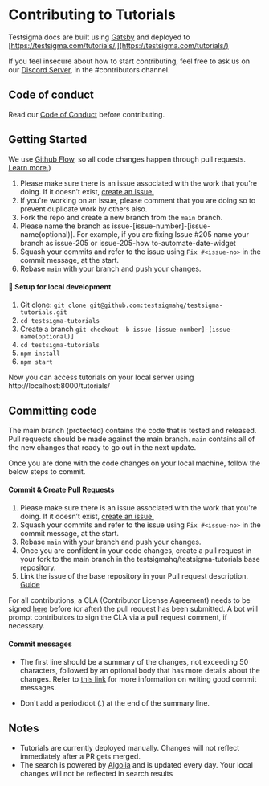 # Contributing to Tutorials

Testsigma docs are built using [Gatsby](https://www.gatsbyjs.com/) and deployed to [https://testsigma.com/tutorials/.](https://testsigma.com/tutorials/)

If you feel insecure about how to start contributing, feel free to ask us on our [Discord Server](https://discord.com/invite/5caWS7R6QX), in the #contributors channel. 

## **Code of conduct**

Read our [Code of Conduct](CODE_OF_CONDUCT.md) before contributing.

## **Getting Started**

We use [Github Flow](https://guides.github.com/introduction/flow/index.html), so all code changes happen through pull requests. [Learn more.](https://blog.scottlowe.org/2015/01/27/using-fork-branch-git-workflow/)) 

1. Please make sure there is an issue associated with the work that you're doing. If it doesn’t exist, [create an issue.](https://github.com/testsigmahq/testsigma-tutorials/issues/new/choose)
2. If you're working on an issue, please comment that you are doing so to prevent duplicate work by others also.
3. Fork the repo and create a new branch from the `main` branch.
4. Please name the branch as issue-[issue-number]-[issue-name(optional)]. For example, if you are fixing Issue #205 name your branch as issue-205 or  issue-205-how to-automate-date-widget
6. Squash your commits and refer to the issue using `Fix #<issue-no>` in the commit message, at the start.
7. Rebase `main` with your branch and push your changes.

#### 🏡 Setup for local development
 1. Git clone:  `git clone git@github.com:testsigmahq/testsigma-tutorials.git`
 2. `cd testsigma-tutorials`
 3. Create a branch `git checkout -b issue-[issue-number]-[issue-name(optional)]`
 4. `cd testsigma-tutorials`
 5. `npm install`
 6. `npm start`

Now you can access tutorials on your local server using http://localhost:8000/tutorials/


## **Committing code**

The main branch (protected) contains the code that is tested and released. Pull requests should be made against the main branch. `main` contains all of the new changes that ready to go out in the next update.

Once you are done with the code changes on your local machine, follow the below steps to commit.

#### **Commit & Create Pull Requests** 
1. Please make sure there is an issue associated with the work that you're doing. If it doesn’t exist, [create an issue.](https://github.com/testsigmahq/testsigma-tutorials/issues/new/choose)
2. Squash your commits and refer to the issue using `Fix #<issue-no>` in the commit message, at the start.
3. Rebase `main` with your branch and push your changes.
4. Once you are confident in your code changes, create a pull request in your fork to the main branch in the testsigmahq/testsigma-tutorials base repository.
5. Link the issue of the base repository in your Pull request description. [Guide](https://docs.github.com/en/free-pro-team@latest/github/managing-your-work-on-github/linking-a-pull-request-to-an-issue)

For all contributions, a CLA (Contributor License Agreement) needs to be signed [here](https://cla-assistant.io/testsigmahq/testsigma-tutorials) before (or after) the pull request has been submitted. A bot will prompt contributors to sign the CLA via a pull request comment, if necessary.

 
####  **Commit messages**

- The first line should be a summary of the changes, not exceeding 50
  characters, followed by an optional body that has more details about the
  changes. Refer to [this link](https://github.com/erlang/otp/wiki/writing-good-commit-messages)
  for more information on writing good commit messages.

- Don't add a period/dot (.) at the end of the summary line.

## **Notes**
- Tutorials are currently deployed manually. Changes will not reflect immediately after a PR gets merged.
- The search is powered by [Algolia](https://www.algolia.com/) and is updated every day. Your local changes will not be reflected in search results
